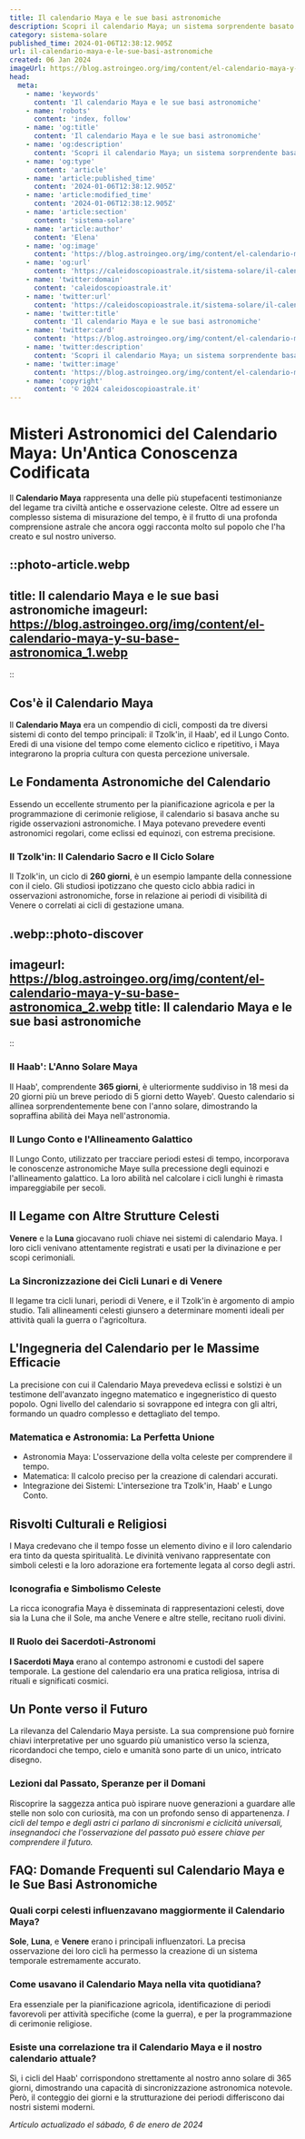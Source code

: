 ```yaml
---
title: Il calendario Maya e le sue basi astronomiche
description: Scopri il calendario Maya; un sistema sorprendente basato sullastronomia antica. Leggi il nostro approfondimento!
category: sistema-solare
published_time: 2024-01-06T12:38:12.905Z
url: il-calendario-maya-e-le-sue-basi-astronomiche
created: 06 Jan 2024
imageUrl: https://blog.astroingeo.org/img/content/el-calendario-maya-y-su-base-astronomica_1.webp
head:
  meta:
    - name: 'keywords'
      content: 'Il calendario Maya e le sue basi astronomiche'
    - name: 'robots'
      content: 'index, follow'
    - name: 'og:title'
      content: 'Il calendario Maya e le sue basi astronomiche'
    - name: 'og:description'
      content: 'Scopri il calendario Maya; un sistema sorprendente basato sullastronomia antica. Leggi il nostro approfondimento!'
    - name: 'og:type'
      content: 'article'
    - name: 'article:published_time'
      content: '2024-01-06T12:38:12.905Z'
    - name: 'article:modified_time'
      content: '2024-01-06T12:38:12.905Z'
    - name: 'article:section'
      content: 'sistema-solare'
    - name: 'article:author'
      content: 'Elena'
    - name: 'og:image'
      content: 'https://blog.astroingeo.org/img/content/el-calendario-maya-y-su-base-astronomica_1.webp'
    - name: 'og:url'
      content: 'https://caleidoscopioastrale.it/sistema-solare/il-calendario-maya-e-le-sue-basi-astronomiche'
    - name: 'twitter:domain'
      content: 'caleidoscopioastrale.it'
    - name: 'twitter:url'
      content: 'https://caleidoscopioastrale.it/sistema-solare/il-calendario-maya-e-le-sue-basi-astronomiche'
    - name: 'twitter:title'
      content: 'Il calendario Maya e le sue basi astronomiche'
    - name: 'twitter:card'
      content: 'https://blog.astroingeo.org/img/content/el-calendario-maya-y-su-base-astronomica_1.webp'
    - name: 'twitter:description'
      content: 'Scopri il calendario Maya; un sistema sorprendente basato sullastronomia antica. Leggi il nostro approfondimento!'
    - name: 'twitter:image'
      content: 'https://blog.astroingeo.org/img/content/el-calendario-maya-y-su-base-astronomica_1.webp'
    - name: 'copyright'
      content: '© 2024 caleidoscopioastrale.it'
---
```

# Misteri Astronomici del Calendario Maya: Un'Antica Conoscenza Codificata

Il **Calendario Maya** rappresenta una delle più stupefacenti testimonianze del legame tra civiltà antiche e osservazione celeste. Oltre ad essere un complesso sistema di misurazione del tempo, è il frutto di una profonda comprensione astrale che ancora oggi racconta molto sul popolo che l'ha creato e sul nostro universo.

::photo-article.webp
---
title: Il calendario Maya e le sue basi astronomiche
imageurl: https://blog.astroingeo.org/img/content/el-calendario-maya-y-su-base-astronomica_1.webp
---
::

## Cos'è il Calendario Maya

Il **Calendario Maya** era un compendio di cicli, composti da tre diversi sistemi di conto del tempo principali: il Tzolk'in, il Haab', ed il Lungo Conto. Eredi di una visione del tempo come elemento ciclico e ripetitivo, i Maya integrarono la propria cultura con questa percezione universale.

## Le Fondamenta Astronomiche del Calendario

Essendo un eccellente strumento per la pianificazione agricola e per la programmazione di cerimonie religiose, il calendario si basava anche su rigide osservazioni astronomiche. I Maya potevano prevedere eventi astronomici regolari, come eclissi ed equinozi, con estrema precisione.

### Il Tzolk'in: Il Calendario Sacro e Il Ciclo Solare

Il Tzolk'in, un ciclo di **260 giorni**, è un esempio lampante della connessione con il cielo. Gli studiosi ipotizzano che questo ciclo abbia radici in osservazioni astronomiche, forse in relazione ai periodi di visibilità di Venere o correlati ai cicli di gestazione umana.

.webp::photo-discover
---
imageurl: https://blog.astroingeo.org/img/content/el-calendario-maya-y-su-base-astronomica_2.webp
title: Il calendario Maya e le sue basi astronomiche
---
::

### Il Haab': L'Anno Solare Maya

Il Haab', comprendente **365 giorni**, è ulteriormente suddiviso in 18 mesi da 20 giorni più un breve periodo di 5 giorni detto Wayeb'. Questo calendario si allinea sorprendentemente bene con l'anno solare, dimostrando la sopraffina abilità dei Maya nell'astronomia.

### Il Lungo Conto e l'Allineamento Galattico

Il Lungo Conto, utilizzato per tracciare periodi estesi di tempo, incorporava le conoscenze astronomiche Maye sulla precessione degli equinozi e l'allineamento galattico. La loro abilità nel calcolare i cicli lunghi è rimasta impareggiabile per secoli.

## Il Legame con Altre Strutture Celesti

**Venere** e la **Luna** giocavano ruoli chiave nei sistemi di calendario Maya. I loro cicli venivano attentamente registrati e usati per la divinazione e per scopi cerimoniali.

### La Sincronizzazione dei Cicli Lunari e di Venere

Il legame tra cicli lunari, periodi di Venere, e il Tzolk'in è argomento di ampio studio. Tali allineamenti celesti giunsero a determinare momenti ideali per attività quali la guerra o l'agricoltura.

## L'Ingegneria del Calendario per le Massime Efficacie

La precisione con cui il Calendario Maya prevedeva eclissi e solstizi è un testimone dell'avanzato ingegno matematico e ingegneristico di questo popolo. Ogni livello del calendario si sovrappone ed integra con gli altri, formando un quadro complesso e dettagliato del tempo.

### Matematica e Astronomia: La Perfetta Unione

* Astronomia Maya: L'osservazione della volta celeste per comprendere il tempo.
* Matematica: Il calcolo preciso per la creazione di calendari accurati.
* Integrazione dei Sistemi: L'intersezione tra Tzolk'in, Haab' e Lungo Conto.

## Risvolti Culturali e Religiosi

I Maya credevano che il tempo fosse un elemento divino e il loro calendario era tinto da questa spiritualità. Le divinità venivano rappresentate con simboli celesti e la loro adorazione era fortemente legata al corso degli astri.

### Iconografia e Simbolismo Celeste

La ricca iconografia Maya è disseminata di rappresentazioni celesti, dove sia la Luna che il Sole, ma anche Venere e altre stelle, recitano ruoli divini.

### Il Ruolo dei Sacerdoti-Astronomi

**I Sacerdoti Maya** erano al contempo astronomi e custodi del sapere temporale. La gestione del calendario era una pratica religiosa, intrisa di rituali e significati cosmici.

## Un Ponte verso il Futuro

La rilevanza del Calendario Maya persiste. La sua comprensione può fornire chiavi interpretative per uno sguardo più umanistico verso la scienza, ricordandoci che tempo, cielo e umanità sono parte di un unico, intricato disegno.

### Lezioni dal Passato, Speranze per il Domani

Riscoprire la saggezza antica può ispirare nuove generazioni a guardare alle stelle non solo con curiosità, ma con un profondo senso di appartenenza. *I cicli del tempo e degli astri ci parlano di sincronismi e ciclicità universali, insegnandoci che l'osservazione del passato può essere chiave per comprendere il futuro.*

## FAQ: Domande Frequenti sul Calendario Maya e le Sue Basi Astronomiche

### Quali corpi celesti influenzavano maggiormente il Calendario Maya?

**Sole**, **Luna**, e **Venere** erano i principali influenzatori. La precisa osservazione dei loro cicli ha permesso la creazione di un sistema temporale estremamente accurato.

### Come usavano il Calendario Maya nella vita quotidiana?

Era essenziale per la pianificazione agricola, identificazione di periodi favorevoli per attività specifiche (come la guerra), e per la programmazione di cerimonie religiose.

### Esiste una correlazione tra il Calendario Maya e il nostro calendario attuale?

Sì, i cicli del Haab' corrispondono strettamente al nostro anno solare di 365 giorni, dimostrando una capacità di sincronizzazione astronomica notevole. Però, il conteggio dei giorni e la strutturazione dei periodi differiscono dai nostri sistemi moderni.

_Artículo actualizado el sábado, 6 de enero de 2024_